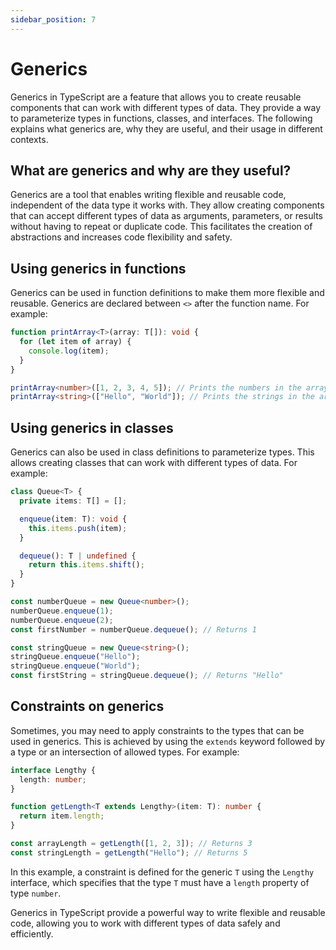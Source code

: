 ```yaml
---
sidebar_position: 7
---
```


# Generics

Generics in TypeScript are a feature that allows you to create reusable components that can work with different types of data. They provide a way to parameterize types in functions, classes, and interfaces. The following explains what generics are, why they are useful, and their usage in different contexts.

## What are generics and why are they useful?
Generics are a tool that enables writing flexible and reusable code, independent of the data type it works with. They allow creating components that can accept different types of data as arguments, parameters, or results without having to repeat or duplicate code. This facilitates the creation of abstractions and increases code flexibility and safety.

## Using generics in functions
Generics can be used in function definitions to make them more flexible and reusable. Generics are declared between `<>` after the function name. For example:
  ```typescript
  function printArray<T>(array: T[]): void {
    for (let item of array) {
      console.log(item);
    }
  }

  printArray<number>([1, 2, 3, 4, 5]); // Prints the numbers in the array
  printArray<string>(["Hello", "World"]); // Prints the strings in the array
  ```

## Using generics in classes
Generics can also be used in class definitions to parameterize types. This allows creating classes that can work with different types of data. For example:
  ```typescript
  class Queue<T> {
    private items: T[] = [];

    enqueue(item: T): void {
      this.items.push(item);
    }

    dequeue(): T | undefined {
      return this.items.shift();
    }
  }

  const numberQueue = new Queue<number>();
  numberQueue.enqueue(1);
  numberQueue.enqueue(2);
  const firstNumber = numberQueue.dequeue(); // Returns 1

  const stringQueue = new Queue<string>();
  stringQueue.enqueue("Hello");
  stringQueue.enqueue("World");
  const firstString = stringQueue.dequeue(); // Returns "Hello"
  ```

## Constraints on generics
Sometimes, you may need to apply constraints to the types that can be used in generics. This is achieved by using the `extends` keyword followed by a type or an intersection of allowed types. For example:
  ```typescript
  interface Lengthy {
    length: number;
  }

  function getLength<T extends Lengthy>(item: T): number {
    return item.length;
  }

  const arrayLength = getLength([1, 2, 3]); // Returns 3
  const stringLength = getLength("Hello"); // Returns 5
  ```

  In this example, a constraint is defined for the generic `T` using the `Lengthy` interface, which specifies that the type `T` must have a `length` property of type `number`.

Generics in TypeScript provide a powerful way to write flexible and reusable code, allowing you to work with different types of data safely and efficiently.
